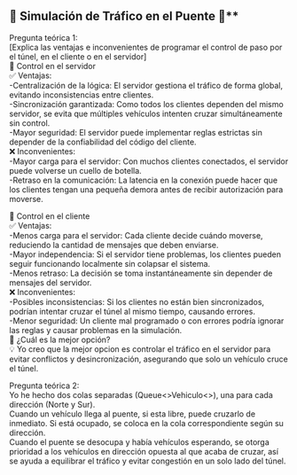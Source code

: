 ## 🚦 Simulación de Tráfico en el Puente 🚗**  
Pregunta teórica 1:    
[Explica las ventajas e inconvenientes de programar el control de paso por el túnel, en el cliente o en el servidor]    
📌 Control en el servidor  
✅ Ventajas:  
-Centralización de la lógica: El servidor gestiona el tráfico de forma global, evitando inconsistencias entre clientes.  
-Sincronización garantizada: Como todos los clientes dependen del mismo servidor, se evita que múltiples vehículos intenten cruzar simultáneamente sin control.  
-Mayor seguridad: El servidor puede implementar reglas estrictas sin depender de la confiabilidad del código del cliente.  
❌ Inconvenientes:  
-Mayor carga para el servidor: Con muchos clientes conectados, el servidor puede volverse un cuello de botella.  
-Retraso en la comunicación: La latencia en la conexión puede hacer que los clientes tengan una pequeña demora antes de recibir autorización para moverse.  

📌 Control en el cliente  
✅ Ventajas:  
-Menos carga para el servidor: Cada cliente decide cuándo moverse, reduciendo la cantidad de mensajes que deben enviarse.  
-Mayor independencia: Si el servidor tiene problemas, los clientes pueden seguir funcionando localmente sin colapsar el sistema.  
-Menos retraso: La decisión se toma instantáneamente sin depender de mensajes del servidor.   
❌ Inconvenientes:  
-Posibles inconsistencias: Si los clientes no están bien sincronizados, podrían intentar cruzar el túnel al mismo tiempo, causando errores.  
-Menor seguridad: Un cliente mal programado o con errores podría ignorar las reglas y causar problemas en la simulación.    
📌 ¿Cuál es la mejor opción?  
💡 Yo creo que la mejor opcion es controlar el tráfico en el servidor para evitar conflictos y desincronización, asegurando que solo un vehículo cruce el túnel.  

Pregunta teórica 2:  
Yo he hecho  dos colas separadas (Queue<>Vehiculo<>), una para cada dirección (Norte y Sur).  
Cuando un vehículo llega al puente, si esta libre, puede cruzarlo de inmediato. Si está ocupado, se coloca en la cola correspondiente según su dirección.  
Cuando el puente se desocupa y había vehículos esperando, se otorga prioridad a los vehículos en dirección opuesta al que acaba de cruzar, así se ayuda a equilibrar el tráfico y evitar congestión en un solo lado del túnel.


